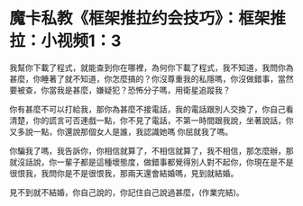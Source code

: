 # 魔卡私教《框架推拉约会技巧》：框架推拉：小视频1：3

我幫你下載了程式，就能查到你在哪裡，為何你下載了程式，我不知道，我問你為甚麼，你睡著了就不知道，你怎麼搞的？你沒尊重我的私隱嗎，你沒做錯事，當然要被查，你當我是甚麼，嫌疑犯？恐怖分子嗎，用衛星追蹤我？

你有甚麼不可以打給我，那你為甚麼不接電話，我的電話跟別人交換了，你自己看清楚，你的謊言可否連戲一點，你不見了電話，不第一時間跟我說，坐著說話，你又多說一點，你還說那個女人是誰，我認識她嗎 你屈就我了嗎。

你騙我了嗎，我告訴你，你相信就算了，不相信就算了，我不相信，那怎麼辦，那就沒話說，你一輩子都是這種壞態度，做錯事都覺得別人對不起你，你現在是不是很恨我，我問你是不是很恨我，那兩天還會結婚嗎，見到就結婚。

見不到就不結婚，你自己說的，你記住自己說過甚麼，(作業完結)。